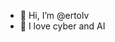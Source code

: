 - 👋 Hi, I’m @ertolv
- 👀 I love cyber and AI

<!---
ertolv/ertolv is a ✨ special ✨ repository because its `README.md` (this file) appears on your GitHub profile.
You can click the Preview link to take a look at your changes.
--->
